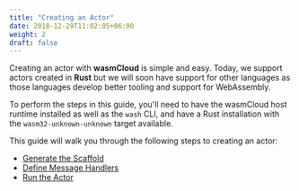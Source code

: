 ```yaml
---
title: "Creating an Actor"
date: 2018-12-29T11:02:05+06:00
weight: 2
draft: false
---
```


Creating an actor with **wasmCloud** is simple and easy. Today, we support actors created in **Rust** but we will soon have support for other languages as those languages develop better tooling and support for WebAssembly.

To perform the steps in this guide, you'll need to have the wasmCloud host runtime installed as well as the `wash` CLI, and have a Rust installation with the `wasm32-unknown-unknown` target available.

This guide will walk you through the following steps to creating an actor:

* [Generate the Scaffold](./scaffold)
* [Define Message Handlers](./handlers)
* [Run the Actor](./run)
